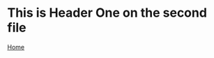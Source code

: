 # This is Header One on the second file

[Home](https://keyork54.github.io/https-github.com-SoC-Infotech-test/index.html)
